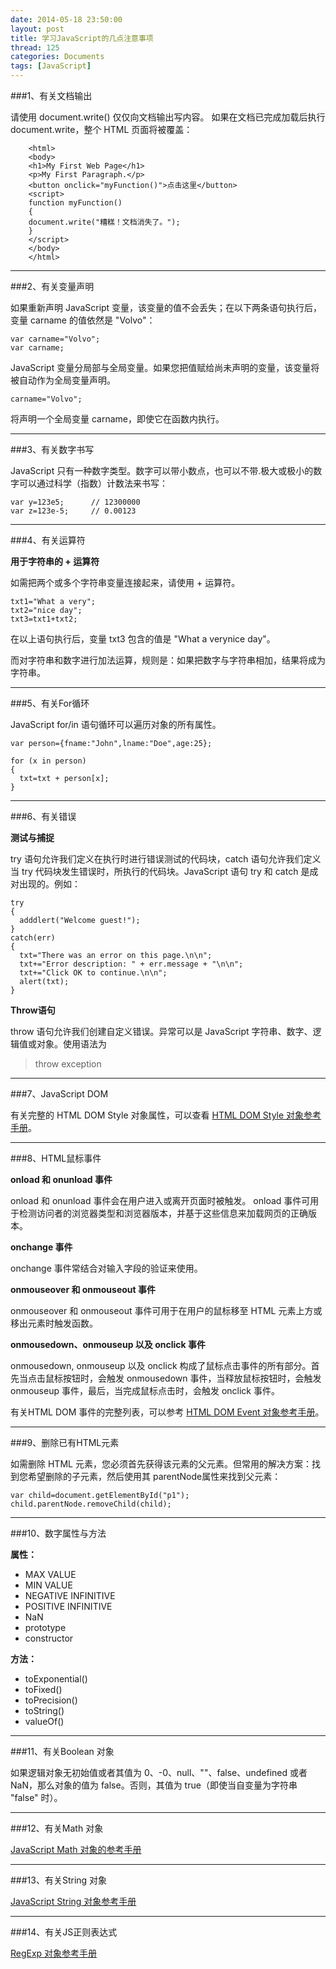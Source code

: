 ```yaml
---
date: 2014-05-18 23:50:00
layout: post
title: 学习JavaScript的几点注意事项
thread: 125
categories: Documents
tags: [JavaScript]
---
```


###1、有关文档输出

请使用 document.write() 仅仅向文档输出写内容。
如果在文档已完成加载后执行 document.write，整个 HTML 页面将被覆盖：

```
	<html>
	<body>
	<h1>My First Web Page</h1>
	<p>My First Paragraph.</p>
	<button onclick="myFunction()">点击这里</button>
	<script>
	function myFunction()
	{
	document.write("糟糕！文档消失了。");
	}
	</script>
	</body>
	</html>
```

----

###2、有关变量声明

如果重新声明 JavaScript 变量，该变量的值不会丢失；在以下两条语句执行后，变量 carname 的值依然是 "Volvo"：

```
var carname="Volvo";
var carname;
```

JavaScript 变量分局部与全局变量。如果您把值赋给尚未声明的变量，该变量将被自动作为全局变量声明。

```
carname="Volvo";
```

将声明一个全局变量 carname，即使它在函数内执行。

----

###3、有关数字书写

JavaScript 只有一种数字类型。数字可以带小数点，也可以不带.极大或极小的数字可以通过科学（指数）计数法来书写：

```
var y=123e5;      // 12300000
var z=123e-5;     // 0.00123
```

----

###4、有关运算符

**用于字符串的 + 运算符**

如需把两个或多个字符串变量连接起来，请使用 + 运算符。

```
txt1="What a very";
txt2="nice day";
txt3=txt1+txt2;
```

在以上语句执行后，变量 txt3 包含的值是 "What a verynice day"。

而对字符串和数字进行加法运算，规则是：如果把数字与字符串相加，结果将成为字符串。

----

###5、有关For循环

JavaScript for/in 语句循环可以遍历对象的所有属性。

```
var person={fname:"John",lname:"Doe",age:25};

for (x in person)
{
  txt=txt + person[x];
}
```

----

###6、有关错误

**测试与捕捉**

try 语句允许我们定义在执行时进行错误测试的代码块，catch 语句允许我们定义当 try 代码块发生错误时，所执行的代码块。JavaScript 语句 try 和 catch 是成对出现的。例如：

```
try
{
  adddlert("Welcome guest!");
}
catch(err)
{
  txt="There was an error on this page.\n\n";
  txt+="Error description: " + err.message + "\n\n";
  txt+="Click OK to continue.\n\n";
  alert(txt);
}
```

**Throw语句**

throw 语句允许我们创建自定义错误。异常可以是 JavaScript 字符串、数字、逻辑值或对象。使用语法为

>throw exception

----

###7、JavaScript DOM

有关完整的 HTML DOM Style 对象属性，可以查看 [HTML DOM Style 对象参考手册](http://www.w3school.com.cn/jsref/dom_obj_style.asp)。

----

###8、HTML鼠标事件

**onload 和 onunload 事件**

onload 和 onunload 事件会在用户进入或离开页面时被触发。
onload 事件可用于检测访问者的浏览器类型和浏览器版本，并基于这些信息来加载网页的正确版本。

**onchange 事件**

onchange 事件常结合对输入字段的验证来使用。

**onmouseover 和 onmouseout 事件**

onmouseover 和 onmouseout 事件可用于在用户的鼠标移至 HTML 元素上方或移出元素时触发函数。

**onmousedown、onmouseup 以及 onclick 事件**

onmousedown, onmouseup 以及 onclick 构成了鼠标点击事件的所有部分。首先当点击鼠标按钮时，会触发 onmousedown 事件，当释放鼠标按钮时，会触发 onmouseup 事件，最后，当完成鼠标点击时，会触发 onclick 事件。

有关HTML DOM 事件的完整列表，可以参考 [HTML DOM Event 对象参考手册](http://www.w3school.com.cn/jsref/dom_obj_event.asp)。

----

###9、删除已有HTML元素

如需删除 HTML 元素，您必须首先获得该元素的父元素。但常用的解决方案：找到您希望删除的子元素，然后使用其 parentNode属性来找到父元素：

```
var child=document.getElementById("p1");
child.parentNode.removeChild(child);
```

----

###10、数字属性与方法

**属性：**

* MAX VALUE
* MIN VALUE
* NEGATIVE INFINITIVE
* POSITIVE INFINITIVE
* NaN
* prototype
* constructor

**方法：**

* toExponential()
* toFixed()
* toPrecision()
* toString()
* valueOf()

----

###11、有关Boolean 对象

如果逻辑对象无初始值或者其值为 0、-0、null、""、false、undefined 或者 NaN，那么对象的值为 false。否则，其值为 true（即使当自变量为字符串 "false" 时）。

----

###12、有关Math 对象

[JavaScript Math 对象的参考手册](http://www.w3school.com.cn/jsref/jsref_obj_math.asp)

----

###13、有关String 对象

[JavaScript String 对象参考手册](http://www.w3school.com.cn/jsref/jsref_obj_string.asp)

----

###14、有关JS正则表达式

[RegExp 对象参考手册](http://www.w3school.com.cn/jsref/jsref_obj_regexp.asp)